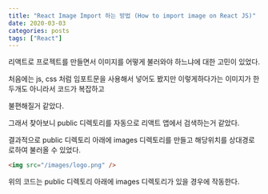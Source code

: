 ```yaml
---
title: "React Image Import 하는 방법 (How to import image on React JS)"
date: 2020-03-03
categories: posts
tags: ["React"]
---
```


리액트로 프로젝트를 만들면서 이미지를 어떻게 불러와야 하느냐에 대한 고민이 있었다.

처음에는 js, css 처럼 임포트문을 사용해서 넣어도 봤지만 이렇게하다가는 이미지가 한두개도 아니라서 코드가 복잡하고

불편해질거 같았다.

그래서 찾아보니 public 디렉토리를 자동으로 리액트 앱에서 검색하는거 같았다.

결과적으로 public 디렉토리 아래에 images 디렉토리를 만들고 해당위치를 상대경로로하여 불러올 수 있었다.

```html
<img src="/images/logo.png" />
```

위의 코드는 public 디렉토리 아래에 images 디렉토리가 있을 경우에 작동한다.